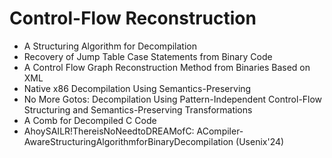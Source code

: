 # Control-Flow Reconstruction

- A Structuring Algorithm for Decompilation
- Recovery of Jump Table Case Statements from Binary Code
- A Control Flow Graph Reconstruction Method from Binaries Based on XML
- Native x86 Decompilation Using Semantics-Preserving 
- No More Gotos: Decompilation Using Pattern-Independent Control-Flow Structuring and Semantics-Preserving Transformations
- A Comb for Decompiled C Code
- AhoySAILR!ThereisNoNeedtoDREAMofC: ACompiler-AwareStructuringAlgorithmforBinaryDecompilation (Usenix'24)
